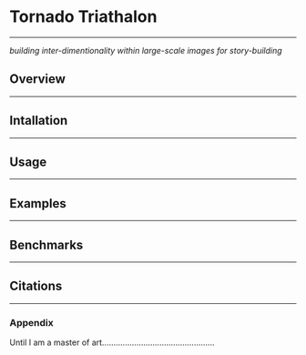 # Tornado Triathalon
---
*building inter-dimentionality within large-scale images for story-building*


## Overview
---
## Intallation
---
## Usage
---
## Examples


---
## Benchmarks
---
## Citations
---
### Appendix

Until I am a master of art.................................................


